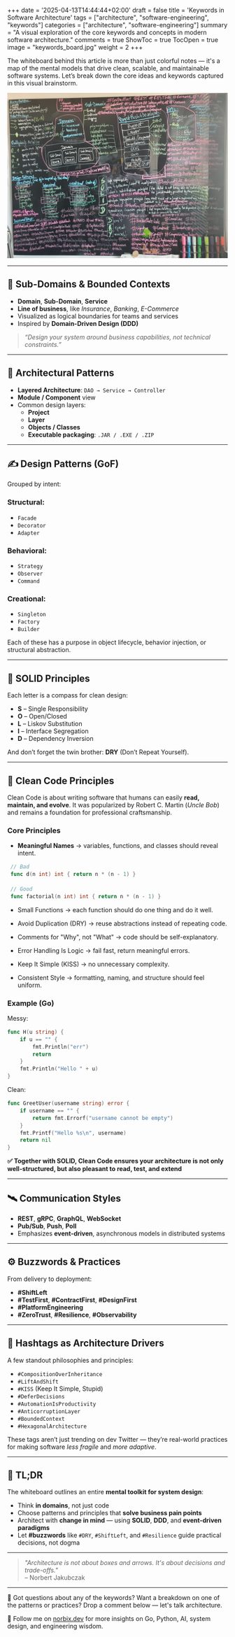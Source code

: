 +++
date = '2025-04-13T14:44:44+02:00'
draft = false
title = 'Keywords in Software Architecture'
tags = ["architecture", "software-engineering", "keywords"]
categories = ["architecture", "software-engineering"]
summary = "A visual exploration of the core keywords and concepts in modern software architecture." 
comments = true
ShowToc = true
TocOpen = true
image = "keywords_board.jpg"
weight = 2
+++

The whiteboard behind this article is more than just colorful notes — it's a map of the mental models that drive clean, scalable, and maintainable software systems. Let’s break down the core ideas and keywords captured in this visual brainstorm.

![keywords_board](keywords_board.jpg)

---

## 🧠 Sub-Domains & Bounded Contexts

- **Domain**, **Sub-Domain**, **Service**
- **Line of business**, like _Insurance_, _Banking_, _E-Commerce_
- Visualized as logical boundaries for teams and services
- Inspired by **Domain-Driven Design (DDD)**

> _“Design your system around business capabilities, not technical constraints.”_

---

## 🧱 Architectural Patterns

- **Layered Architecture**: `DAO → Service → Controller`
- **Module / Component** view
- Common design layers:
    - **Project**
    - **Layer**
    - **Objects / Classes**
    - **Executable packaging**: `.JAR / .EXE / .ZIP`

---

## ✍️ Design Patterns (GoF)

Grouped by intent:

### Structural:
- `Facade`
- `Decorator`
- `Adapter`

### Behavioral:
- `Strategy`
- `Observer`
- `Command`

### Creational:
- `Singleton`
- `Factory`
- `Builder`

Each of these has a purpose in object lifecycle, behavior injection, or structural abstraction.

---

## 📐 SOLID Principles

Each letter is a compass for clean design:

- **S** – Single Responsibility
- **O** – Open/Closed
- **L** – Liskov Substitution
- **I** – Interface Segregation
- **D** – Dependency Inversion

And don’t forget the twin brother: **DRY** (Don’t Repeat Yourself).

---

## 🧹 Clean Code Principles

Clean Code is about writing software that humans can easily **read, maintain, and evolve**. It was popularized by Robert C. Martin (*Uncle Bob*) and remains a foundation for professional craftsmanship.

### Core Principles

- **Meaningful Names** → variables, functions, and classes should reveal intent.
  
 ```go
  // Bad
  func d(n int) int { return n * (n - 1) }

  // Good
  func factorial(n int) int { return n * (n - 1) }
  ```

- Small Functions → each function should do one thing and do it well.

- Avoid Duplication (DRY) → reuse abstractions instead of repeating code.

- Comments for "Why", not "What" → code should be self-explanatory.

- Error Handling Is Logic → fail fast, return meaningful errors.

- Keep It Simple (KISS) → no unnecessary complexity.

- Consistent Style → formatting, naming, and structure should feel uniform.

### Example (Go)

Messy:

```go
func H(u string) {
    if u == "" {
        fmt.Println("err")
        return
    }
    fmt.Println("Hello " + u)
}
```

Clean:

```go
func GreetUser(username string) error {
    if username == "" {
        return fmt.Errorf("username cannot be empty")
    }
    fmt.Printf("Hello %s\n", username)
    return nil
}
```

**✅ Together with SOLID, Clean Code ensures your architecture is not only well-structured, but also pleasant to read, test, and extend**

---

## 🛰️ Communication Styles

- **REST**, **gRPC**, **GraphQL**, **WebSocket**
- **Pub/Sub**, **Push**, **Poll**
- Emphasizes **event-driven**, asynchronous models in distributed systems

---

## ⚙️ Buzzwords & Practices

From delivery to deployment:

- **#ShiftLeft**
- **#TestFirst**, **#ContractFirst**, **#DesignFirst**
- **#PlatformEngineering**
- **#ZeroTrust**, **#Resilience**, **#Observability**

---

## 🎯 Hashtags as Architecture Drivers

A few standout philosophies and principles:

- `#CompositionOverInheritance`
- `#LiftAndShift`
- `#KISS` (Keep It Simple, Stupid)
- `#DeferDecisions`
- `#AutomationIsProductivity`
- `#AnticorruptionLayer`
- `#BoundedContext`
- `#HexagonalArchitecture`

These tags aren’t just trending on dev Twitter — they’re real-world practices for making software _less fragile_ and _more adaptive_.

---

## 📌 TL;DR

The whiteboard outlines an entire **mental toolkit for system design**:

- Think **in domains**, not just code
- Choose patterns and principles that **solve business pain points**
- Architect with **change in mind** — using **SOLID**, **DDD**, and **event-driven paradigms**
- Let **#buzzwords** like `#DRY`, `#ShiftLeft`, and `#Resilience` guide practical decisions, not dogma

---

> _"Architecture is not about boxes and arrows. It's about decisions and trade-offs."_  
> – Norbert Jakubczak

---

💬 Got questions about any of the keywords? Want a breakdown on one of the patterns or practices? Drop a comment below — let's talk architecture.

🚀 Follow me on [norbix.dev](https://norbix.dev) for more insights on Go, Python, AI, system design, and engineering wisdom.
